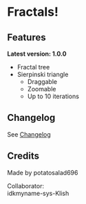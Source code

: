 # Fractals!
## Features
<b>Latest version: 1.0.0</b>

- Fractal tree
- Sierpinski triangle
    - Draggable
    - Zoomable
    - Up to 10 iterations

## Changelog
See [Changelog](changelog.md)

## Credits
Made by potatosalad696<br>

Collaborator:<br>
idkmyname-sys-Klish